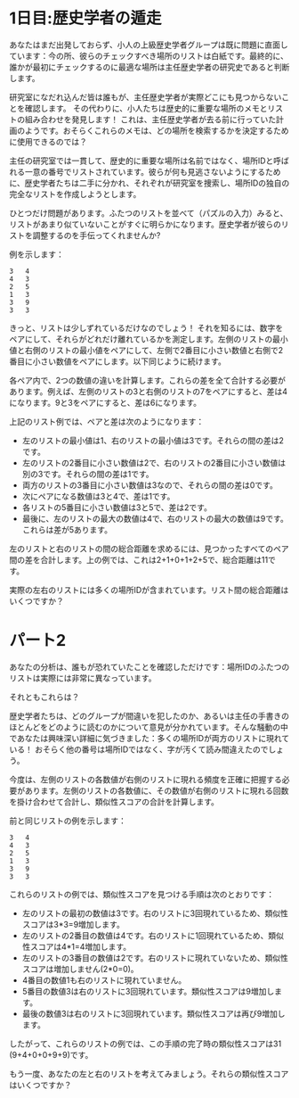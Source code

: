 # 1日目:歴史学者の遁走

あなたはまだ出発しておらず、小人の上級歴史学者グループは既に問題に直面しています：今の所、彼らのチェックすべき場所のリストは白紙です。最終的に、誰かが最初にチェックするのに最適な場所は主任歴史学者の研究史であると判断します。

研究室になだれ込んだ皆は誰もが、主任歴史学者が実際どこにも見つからないことを確認します。
その代わりに、小人たちは歴史的に重要な場所のメモとリストの組み合わせを発見します！
これは、主任歴史学者が去る前に行っていた計画のようです。おそらくこれらのメモは、どの場所を検索するかを決定するために使用できるのでは？

主任の研究室では一貫して、歴史的に重要な場所は名前ではなく、場所IDと呼ばれる一意の番号でリストされています。彼らが何も見逃さないようにするために、歴史学者たちは二手に分かれ、それぞれが研究室を捜索し、場所IDの独自の完全なリストを作成しようとします。

ひとつだけ問題があります。ふたつのリストを並べて（パズルの入力）みると、リストがあまり似ていないことがすぐに明らかになります。歴史学者が彼らのリストを調整するのを手伝ってくれませんか?

例を示します：

```
3   4
4   3
2   5
1   3
3   9
3   3
```

きっと、リストは少しずれているだけなのでしょう！
それを知るには、数字をペアにして、それらがどれだけ離れているかを測定します。左側のリストの最小値と右側のリストの最小値をペアにして、左側で2番目に小さい数値と右側で2番目に小さい数値をペアにします。以下同じように続けます。

各ペア内で、2つの数値の違いを計算します。これらの差を全て合計する必要があります。例えば、左側のリストの3と右側のリストの7をペアにすると、差は4になります。9と3をペアにすると、差は6になります。

上記のリスト例では、ペアと差は次のようになります：

- 左のリストの最小値は1、右のリストの最小値は3です。それらの間の差は2です。
- 左のリストの2番目に小さい数値は2で、右のリストの2番目に小さい数値は別の3です。それらの間の差は1です。
- 両方のリストの3番目に小さい数値は3なので、それらの間の差は0です。
- 次にペアになる数値は3と4で、差は1です。
- 各リストの5番目に小さい数値は3と5で、差は2です。
- 最後に、左のリストの最大の数値は4で、右のリストの最大の数値は9です。これらは差が5あります。

左のリストと右のリストの間の総合距離を求めるには、見つかったすべてのペア間の差を合計します。上の例では、これは2+1+0+1+2+5で、総合距離は11です。

実際の左右のリストには多くの場所IDが含まれています。リスト間の総合距離はいくつですか？

# パート2

あなたの分析は、誰もが恐れていたことを確認しただけです：場所IDのふたつのリストは実際には非常に異なっています。

それともこれらは？

歴史学者たちは、どのグループが間違いを犯したのか、あるいは主任の手書きのほとんどをどのように読むのかについて意見が分かれています。そんな騒動の中であなたは興味深い詳細に気づきました：多くの場所IDが両方のリストに現れている！
おそらく他の番号は場所IDではなく、字が汚くて読み間違えたのでしょう。

今度は、左側のリストの各数値が右側のリストに現れる頻度を正確に把握する必要があります。左側のリストの各数値に、その数値が右側のリストに現れる回数を掛け合わせて合計し、類似性スコアの合計を計算します。

前と同じリストの例を示します：

```
3   4
4   3
2   5
1   3
3   9
3   3
```

これらのリストの例では、類似性スコアを見つける手順は次のとおりです：

- 左のリストの最初の数値は3です。右のリストに3回現れているため、類似性スコアは3*3=9増加します。
- 左のリストの2番目の数値は4です。右のリストに1回現れているため、類似性スコアは4*1=4増加します。
- 左のリストの3番目の数値は2です。右のリストに現れていないため、類似性スコアは増加しません(2*0=0)。
- 4番目の数値1も右のリストに現れていません。
- 5番目の数値3は右のリストに3回現れています。類似性スコアは9増加します。
- 最後の数値3は右のリストに3回現れています。類似性スコアは再び9増加します。

したがって、これらのリストの例では、この手順の完了時の類似性スコアは31 (9+4+0+0+9+9)です。

もう一度、あなたの左と右のリストを考えてみましょう。それらの類似性スコアはいくつですか？
